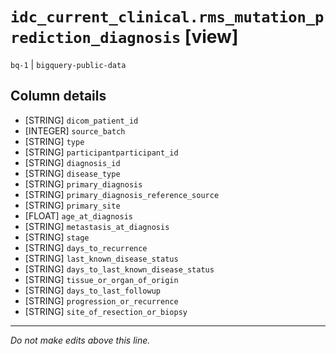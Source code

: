 # `idc_current_clinical.rms_mutation_prediction_diagnosis` [view]
`bq-1` | `bigquery-public-data`

## Column details
* [STRING]    `dicom_patient_id`
* [INTEGER]   `source_batch`
* [STRING]    `type`
* [STRING]    `participantparticipant_id`
* [STRING]    `diagnosis_id`
* [STRING]    `disease_type`
* [STRING]    `primary_diagnosis`
* [STRING]    `primary_diagnosis_reference_source`
* [STRING]    `primary_site`
* [FLOAT]     `age_at_diagnosis`
* [STRING]    `metastasis_at_diagnosis`
* [STRING]    `stage`
* [STRING]    `days_to_recurrence`
* [STRING]    `last_known_disease_status`
* [STRING]    `days_to_last_known_disease_status`
* [STRING]    `tissue_or_organ_of_origin`
* [STRING]    `days_to_last_followup`
* [STRING]    `progression_or_recurrence`
* [STRING]    `site_of_resection_or_biopsy`

-------------------------------------------------------------------------------
*Do not make edits above this line.*
